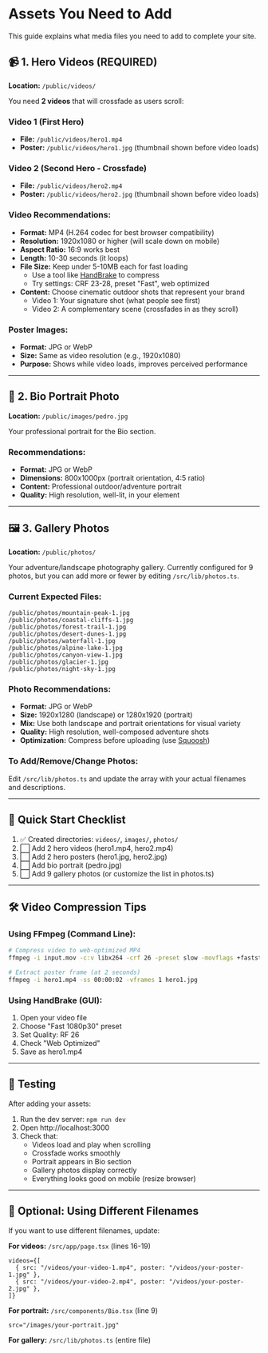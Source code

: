 # Assets You Need to Add

This guide explains what media files you need to add to complete your site.

## 📹 1. Hero Videos (REQUIRED)

**Location:** `/public/videos/`

You need **2 videos** that will crossfade as users scroll:

### Video 1 (First Hero)
- **File:** `/public/videos/hero1.mp4`
- **Poster:** `/public/videos/hero1.jpg` (thumbnail shown before video loads)

### Video 2 (Second Hero - Crossfade)
- **File:** `/public/videos/hero2.mp4`  
- **Poster:** `/public/videos/hero2.jpg` (thumbnail shown before video loads)

### Video Recommendations:
- **Format:** MP4 (H.264 codec for best browser compatibility)
- **Resolution:** 1920x1080 or higher (will scale down on mobile)
- **Aspect Ratio:** 16:9 works best
- **Length:** 10-30 seconds (it loops)
- **File Size:** Keep under 5-10MB each for fast loading
  - Use a tool like [HandBrake](https://handbrake.fr/) to compress
  - Try settings: CRF 23-28, preset "Fast", web optimized
- **Content:** Choose cinematic outdoor shots that represent your brand
  - Video 1: Your signature shot (what people see first)
  - Video 2: A complementary scene (crossfades in as they scroll)

### Poster Images:
- **Format:** JPG or WebP
- **Size:** Same as video resolution (e.g., 1920x1080)
- **Purpose:** Shows while video loads, improves perceived performance

---

## 📸 2. Bio Portrait Photo

**Location:** `/public/images/pedro.jpg`

Your professional portrait for the Bio section.

### Recommendations:
- **Format:** JPG or WebP
- **Dimensions:** 800x1000px (portrait orientation, 4:5 ratio)
- **Content:** Professional outdoor/adventure portrait
- **Quality:** High resolution, well-lit, in your element

---

## 🖼️ 3. Gallery Photos

**Location:** `/public/photos/`

Your adventure/landscape photography gallery. Currently configured for 9 photos, but you can add more or fewer by editing `/src/lib/photos.ts`.

### Current Expected Files:
```
/public/photos/mountain-peak-1.jpg
/public/photos/coastal-cliffs-1.jpg
/public/photos/forest-trail-1.jpg
/public/photos/desert-dunes-1.jpg
/public/photos/waterfall-1.jpg
/public/photos/alpine-lake-1.jpg
/public/photos/canyon-view-1.jpg
/public/photos/glacier-1.jpg
/public/photos/night-sky-1.jpg
```

### Photo Recommendations:
- **Format:** JPG or WebP
- **Size:** 1920x1280 (landscape) or 1280x1920 (portrait)
- **Mix:** Use both landscape and portrait orientations for visual variety
- **Quality:** High resolution, well-composed adventure shots
- **Optimization:** Compress before uploading (use [Squoosh](https://squoosh.app/))

### To Add/Remove/Change Photos:
Edit `/src/lib/photos.ts` and update the array with your actual filenames and descriptions.

---

## 🎯 Quick Start Checklist

1. ✅ Created directories: `videos/`, `images/`, `photos/`
2. ⬜ Add 2 hero videos (hero1.mp4, hero2.mp4)
3. ⬜ Add 2 hero posters (hero1.jpg, hero2.jpg)
4. ⬜ Add bio portrait (pedro.jpg)
5. ⬜ Add 9 gallery photos (or customize the list in photos.ts)

---

## 🛠️ Video Compression Tips

### Using FFmpeg (Command Line):
```bash
# Compress video to web-optimized MP4
ffmpeg -i input.mov -c:v libx264 -crf 26 -preset slow -movflags +faststart -c:a aac -b:a 128k hero1.mp4

# Extract poster frame (at 2 seconds)
ffmpeg -i hero1.mp4 -ss 00:00:02 -vframes 1 hero1.jpg
```

### Using HandBrake (GUI):
1. Open your video file
2. Choose "Fast 1080p30" preset
3. Set Quality: RF 26
4. Check "Web Optimized"
5. Save as hero1.mp4

---

## 📱 Testing

After adding your assets:

1. Run the dev server: `npm run dev`
2. Open http://localhost:3000
3. Check that:
   - Videos load and play when scrolling
   - Crossfade works smoothly
   - Portrait appears in Bio section
   - Gallery photos display correctly
   - Everything looks good on mobile (resize browser)

---

## 🔄 Optional: Using Different Filenames

If you want to use different filenames, update:

**For videos:** `/src/app/page.tsx` (lines 16-19)
```tsx
videos={[
  { src: "/videos/your-video-1.mp4", poster: "/videos/your-poster-1.jpg" },
  { src: "/videos/your-video-2.mp4", poster: "/videos/your-poster-2.jpg" },
]}
```

**For portrait:** `/src/components/Bio.tsx` (line 9)
```tsx
src="/images/your-portrait.jpg"
```

**For gallery:** `/src/lib/photos.ts` (entire file)











